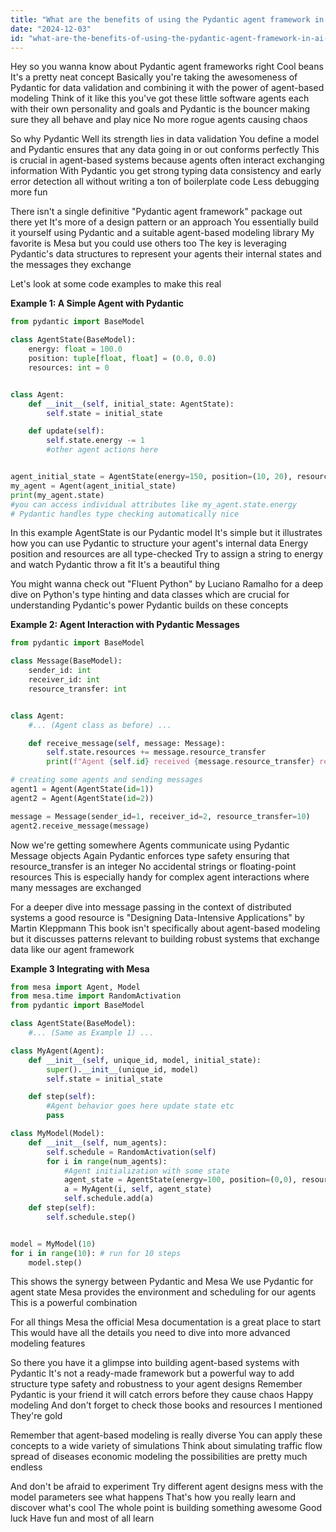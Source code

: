 ```yaml
---
title: "What are the benefits of using the Pydantic agent framework in AI development?"
date: "2024-12-03"
id: "what-are-the-benefits-of-using-the-pydantic-agent-framework-in-ai-development"
---
```


Hey so you wanna know about Pydantic agent frameworks right  Cool beans  It's a pretty neat concept  Basically you're taking the awesomeness of Pydantic for data validation and combining it with the power of agent-based modeling  Think of it like this you've got these little software agents each with their own personality and goals and Pydantic is the bouncer making sure they all behave and play nice  No more rogue agents causing chaos  

So why Pydantic  Well its strength lies in data validation  You define a model and Pydantic ensures that any data going in or out conforms perfectly  This is crucial in agent-based systems because agents often interact exchanging information  With Pydantic you get strong typing data consistency and early error detection all without writing a ton of boilerplate code  Less debugging more fun  

There isn't a single definitive "Pydantic agent framework" package out there yet  It's more of a design pattern or an approach  You essentially build it yourself using Pydantic and a suitable agent-based modeling library  My favorite is Mesa but you could use others too  The key is leveraging Pydantic's data structures to represent your agents their internal states and the messages they exchange


Let's look at some code examples to make this real  


**Example 1: A Simple Agent with Pydantic**

```python
from pydantic import BaseModel

class AgentState(BaseModel):
    energy: float = 100.0
    position: tuple[float, float] = (0.0, 0.0)
    resources: int = 0


class Agent:
    def __init__(self, initial_state: AgentState):
        self.state = initial_state

    def update(self):
        self.state.energy -= 1 
        #other agent actions here 


agent_initial_state = AgentState(energy=150, position=(10, 20), resources=5)
my_agent = Agent(agent_initial_state)
print(my_agent.state)
#you can access individual attributes like my_agent.state.energy 
# Pydantic handles type checking automatically nice
```

In this example AgentState is our Pydantic model  It's simple but it illustrates how you can use Pydantic to structure your agent's internal data  Energy position and resources are all type-checked  Try to assign a string to energy and watch Pydantic throw a fit  It's a beautiful thing

You might wanna check out "Fluent Python" by Luciano Ramalho for a deep dive on Python's type hinting and data classes which are crucial for understanding Pydantic's power   Pydantic builds on these concepts


**Example 2: Agent Interaction with Pydantic Messages**

```python
from pydantic import BaseModel

class Message(BaseModel):
    sender_id: int
    receiver_id: int
    resource_transfer: int


class Agent:
    #... (Agent class as before) ...

    def receive_message(self, message: Message):
        self.state.resources += message.resource_transfer
        print(f"Agent {self.id} received {message.resource_transfer} resources")

# creating some agents and sending messages
agent1 = Agent(AgentState(id=1))
agent2 = Agent(AgentState(id=2))

message = Message(sender_id=1, receiver_id=2, resource_transfer=10)
agent2.receive_message(message)
```

Now we're getting somewhere  Agents communicate using Pydantic Message objects  Again Pydantic enforces type safety ensuring that resource_transfer is an integer  No accidental strings or floating-point resources  This is especially handy for complex agent interactions where many messages are exchanged

For a deeper dive into message passing in the context of distributed systems a good resource is "Designing Data-Intensive Applications" by Martin Kleppmann  This book isn't specifically about agent-based modeling but it discusses patterns relevant to building robust systems that exchange data like our agent framework

**Example 3 Integrating with Mesa**

```python
from mesa import Agent, Model
from mesa.time import RandomActivation
from pydantic import BaseModel

class AgentState(BaseModel):
    #... (Same as Example 1) ...

class MyAgent(Agent):
    def __init__(self, unique_id, model, initial_state):
        super().__init__(unique_id, model)
        self.state = initial_state

    def step(self):
        #Agent behavior goes here update state etc
        pass

class MyModel(Model):
    def __init__(self, num_agents):
        self.schedule = RandomActivation(self)
        for i in range(num_agents):
            #Agent initialization with some state
            agent_state = AgentState(energy=100, position=(0,0), resources = 0)
            a = MyAgent(i, self, agent_state)
            self.schedule.add(a)
    def step(self):
        self.schedule.step()


model = MyModel(10)
for i in range(10): # run for 10 steps
    model.step()
```

This shows the synergy between Pydantic and Mesa  We use Pydantic for agent state  Mesa provides the environment and scheduling for our agents  This is a powerful combination

For all things Mesa  the official Mesa documentation is a great place to start  This would have all the details you need to dive into more advanced modeling features


So there you have it a glimpse into building agent-based systems with Pydantic  It's not a ready-made framework but a powerful way to add structure type safety and robustness to your agent designs  Remember Pydantic is your friend  it will catch errors before they cause chaos  Happy modeling  And don't forget to check those books and resources I mentioned  They're gold


Remember that agent-based modeling is really diverse  You can apply these concepts to a wide variety of simulations  Think about simulating traffic flow  spread of diseases  economic modeling  the possibilities are pretty much endless


And don't be afraid to experiment  Try different agent designs  mess with the model parameters  see what happens  That's how you really learn and discover what's cool  The whole point is building something awesome  Good luck  Have fun  and most of all  learn
